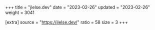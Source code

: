 +++
title = "jlelse.dev"
date = "2023-02-26"
updated = "2023-02-26"
weight = 3041

[extra]
source = "https://jlelse.dev/"
ratio = 58
size = 3
+++
